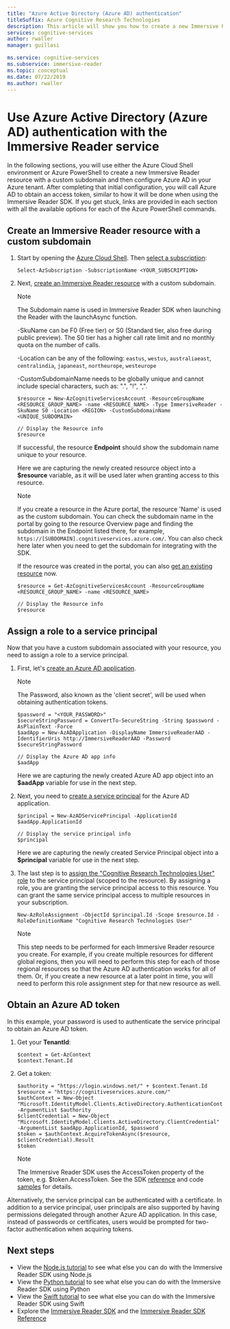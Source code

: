 ```yaml
---
title: "Azure Active Directory (Azure AD) authentication"
titleSuffix: Azure Cognitive Research Technologies
description: This article will show you how to create a new Immersive Reader resource with a custom subdomain and then configure Azure AD in your Azure tenant.
services: cognitive-services
author: rwaller
manager: guillasi

ms.service: cognitive-services
ms.subservice: immersive-reader
ms.topic: conceptual
ms.date: 07/22/2019
ms.author: rwaller
---
```


# Use Azure Active Directory (Azure AD) authentication with the Immersive Reader service

In the following sections, you will use either the Azure Cloud Shell environment or Azure PowerShell to create a new Immersive Reader resource with a custom subdomain and then configure Azure AD in your Azure tenant. After completing that initial configuration, you will call Azure AD to obtain an access token, similar to how it will be done when using the Immersive Reader SDK. If you get stuck, links are provided in each section with all the available options for each of the Azure PowerShell commands.

## Create an Immersive Reader resource with a custom subdomain

1. Start by opening the [Azure Cloud Shell](https://docs.microsoft.com/azure/cloud-shell/overview). Then [select a subscription](https://docs.microsoft.com/powershell/module/servicemanagement/azure/select-azuresubscription?view=azuresmps-4.0.0#description):

   ```azurepowershell-interactive
   Select-AzSubscription -SubscriptionName <YOUR_SUBSCRIPTION>
   ```

2. Next, [create an Immersive Reader resource](https://docs.microsoft.com/powershell/module/az.cognitiveservices/new-azcognitiveservicesaccount?view=azps-1.8.0) with a custom subdomain.

   >[!NOTE]
   > The Subdomain name is used in Immersive Reader SDK when launching the Reader with the launchAsync function.

   -SkuName can be F0 (Free tier) or S0 (Standard tier, also free during public preview). The S0 tier has a higher call rate limit and no monthly quota on the number of calls.

   -Location can be any of the following: `eastus`, `westus`, `australiaeast`, `centralindia`, `japaneast`, `northeurope`, `westeurope`

   -CustomSubdomainName needs to be globally unique and cannot include special characters, such as: ".", "!", ",".


   ```azurepowershell-interactive
   $resource = New-AzCognitiveServicesAccount -ResourceGroupName <RESOURCE_GROUP_NAME> -name <RESOURCE_NAME> -Type ImmersiveReader -SkuName S0 -Location <REGION> -CustomSubdomainName <UNIQUE_SUBDOMAIN>

   // Display the Resource info
   $resource
   ```

   If successful, the resource **Endpoint** should show the subdomain name unique to your resource.

   Here we are capturing the newly created resource object into a **$resource** variable, as it will be used later when granting access to this resource.


   >[!NOTE]
   > If you create a resource in the Azure portal, the resource 'Name' is used as the custom subdomain. You can check the subdomain name in the portal by going to the resource Overview page and finding the subdomain in the Endpoint listed there, for example, `https://[SUBDOMAIN].cognitiveservices.azure.com/`. You can also check here later when you need to get the subdomain for integrating with the SDK.

   If the resource was created in the portal, you can also [get an existing resource](https://docs.microsoft.com/powershell/module/az.cognitiveservices/get-azcognitiveservicesaccount?view=azps-1.8.0) now.

   ```azurepowershell-interactive
   $resource = Get-AzCognitiveServicesAccount -ResourceGroupName <RESOURCE_GROUP_NAME> -name <RESOURCE_NAME>

   // Display the Resource info
   $resource
   ```

## Assign a role to a service principal

Now that you have a custom subdomain associated with your resource, you need to assign a role to a service principal.

1. First, let's [create an Azure AD application](https://docs.microsoft.com/powershell/module/Az.Resources/New-AzADApplication?view=azps-1.8.0).

   >[!NOTE]
   > The Password, also known as the 'client secret', will be used when obtaining authentication tokens.

   ```azurepowershell-interactive
   $password = "<YOUR_PASSWORD>"
   $secureStringPassword = ConvertTo-SecureString -String $password -AsPlainText -Force
   $aadApp = New-AzADApplication -DisplayName ImmersiveReaderAAD -IdentifierUris http://ImmersiveReaderAAD -Password $secureStringPassword

   // Display the Azure AD app info
   $aadApp
   ```

   Here we are capturing the newly created Azure AD app object into an **$aadApp** variable for use in the next step.

2. Next, you need to [create a service principal](https://docs.microsoft.com/powershell/module/az.resources/new-azadserviceprincipal?view=azps-1.8.0) for the Azure AD application.

   ```azurepowershell-interactive
   $principal = New-AzADServicePrincipal -ApplicationId $aadApp.ApplicationId

   // Display the service principal info
   $principal
   ```

   Here we are capturing the newly created Service Principal object into a **$principal** variable for use in the next step.


3. The last step is to [assign the "Cognitive Research Technologies User" role](https://docs.microsoft.com/powershell/module/az.Resources/New-azRoleAssignment?view=azps-1.8.0) to the service principal (scoped to the resource). By assigning a role, you are granting the service principal access to this resource. You can grant the same service principal access to multiple resources in your subscription.

   ```azurepowershell-interactive
   New-AzRoleAssignment -ObjectId $principal.Id -Scope $resource.Id -RoleDefinitionName "Cognitive Research Technologies User"
   ```

   >[!NOTE]
   > This step needs to be performed for each Immersive Reader resource you create. For example, if you create multiple resources for different global regions, then you will need to perform this step for each of those regional resources so that the Azure AD authentication works for all of them. Or, if you create a new resource at a later point in time, you will need to perform this role assignment step for that new resource as well.


## Obtain an Azure AD token

In this example, your password is used to authenticate the service principal to obtain an Azure AD token.

1. Get your **TenantId**:
   ```azurepowershell-interactive
   $context = Get-AzContext
   $context.Tenant.Id
   ```

2. Get a token:
   ```azurepowershell-interactive
   $authority = "https://login.windows.net/" + $context.Tenant.Id
   $resource = "https://cognitiveservices.azure.com/"
   $authContext = New-Object "Microsoft.IdentityModel.Clients.ActiveDirectory.AuthenticationContext" -ArgumentList $authority
   $clientCredential = New-Object "Microsoft.IdentityModel.Clients.ActiveDirectory.ClientCredential" -ArgumentList $aadApp.ApplicationId, $password
   $token = $authContext.AcquireTokenAsync($resource, $clientCredential).Result
   $token
   ```

   >[!NOTE]
   > The Immersive Reader SDK uses the AccessToken property of the token, e.g. $token.AccessToken. See the SDK [reference](reference.md) and code [samples](https://github.com/microsoft/immersive-reader-sdk/tree/master/js/samples) for details.

Alternatively, the service principal can be authenticated with a certificate. In addition to a service principal, user principals are also supported by having permissions delegated through another Azure AD application. In this case, instead of passwords or certificates, users would be prompted for two-factor authentication when acquiring tokens.

## Next steps

* View the [Node.js tutorial](./tutorial-nodejs.md) to see what else you can do with the Immersive Reader SDK using Node.js
* View the [Python tutorial](./tutorial-python.md) to see what else you can do with the Immersive Reader SDK using Python
* View the [Swift tutorial](./tutorial-ios-picture-immersive-reader.md) to see what else you can do with the Immersive Reader SDK using Swift
* Explore the [Immersive Reader SDK](https://github.com/microsoft/immersive-reader-sdk) and the [Immersive Reader SDK Reference](./reference.md)